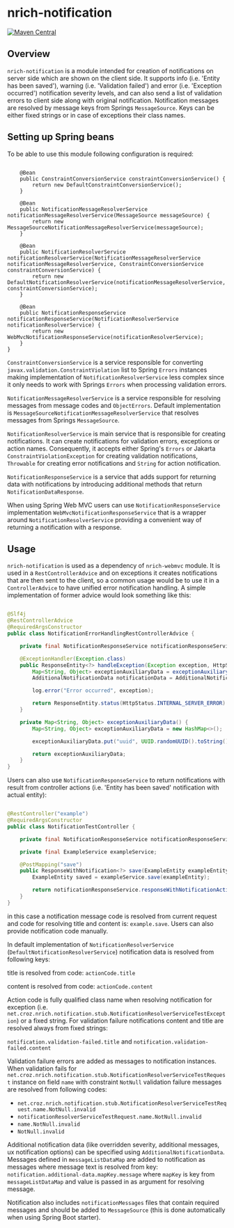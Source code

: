 # nrich-notification

[![Maven Central](https://maven-badges.herokuapp.com/maven-central/net.croz.nrich/nrich-notification/badge.svg?color=blue)](https://maven-badges.herokuapp.com/maven-central/net.croz.nrich/nrich-notification)

## Overview

`nrich-notification` is a module intended for creation of notifications on server side which are shown on the client side. It supports info (i.e. 'Entity has been saved'), warning (i.e. 'Validation
failed') and error (i.e. 'Exception occurred') notification severity levels, and can also send a list of validation errors to client side along with original notification. Notification messages are
resolved by message keys from Springs `MessageSource`. Keys can be either fixed strings or in case of exceptions their class names.

## Setting up Spring beans

To be able to use this module following configuration is required:

```

    @Bean
    public ConstraintConversionService constraintConversionService() {
        return new DefaultConstraintConversionService();
    }

    @Bean
    public NotificationMessageResolverService notificationMessageResolverService(MessageSource messageSource) {
        return new MessageSourceNotificationMessageResolverService(messageSource);
    }

    @Bean
    public NotificationResolverService notificationResolverService(NotificationMessageResolverService notificationMessageResolverService, ConstraintConversionService constraintConversionService) {
        return new DefaultNotificationResolverService(notificationMessageResolverService, constraintConversionService);
    }

    @Bean
    public NotificationResponseService notificationResponseService(NotificationResolverService notificationResolverService) {
        return new WebMvcNotificationResponseService(notificationResolverService);
    }
}

```

`ConstraintConversionService` is a service responsible for converting `javax.validation.ConstraintViolation` list to Spring `Errors`
instances making implementation of `NotificationResolverService` less complex since it only needs to work with Springs `Errors` when processing validation errors.

`NotificationMessageResolverService` is a service responsible for resolving messages from message codes and
`ObjectErrors`. Default implementation is `MessageSourceNotificationMessageResolverService` that resolves messages from Springs `MessageSource`.

`NotificationResolverService` is main service that is responsible for creating notifications. It can create notifications for validation errors, exceptions or action names.
Consequently, it accepts either Spring's `Errors` or Jakarta `ConstraintViolationException` for creating validation notifications, `Throwable` for creating error notifications and
`String` for action notification.

`NotificationResponseService` is a service that adds support for returning data with notifications by introducing additional methods that return `NotificationDataResponse`.

When using Spring Web MVC users can use `NotificationResponseService` implementation `WebMvcNotificationResponseService` that is a wrapper around `NotificationResolverService` providing a
convenient way of returning a notification with a response.

## Usage

`nrich-notification` is used as a dependency of `nrich-webmvc` module. It is used in a `RestControllerAdvice` and on exceptions it creates notifications that are then sent to the client,
so a common usage would be to use it in a `ControllerAdvice` to have unified error notification handling.
A simple implementation of former advice would look something like this:

```java

@Slf4j
@RestControllerAdvice
@RequiredArgsConstructor
public class NotificationErrorHandlingRestControllerAdvice {

    private final NotificationResponseService notificationResponseService;

    @ExceptionHandler(Exception.class)
    public ResponseEntity<?> handleException(Exception exception, HttpServletRequest request) {
        Map<String, Object> exceptionAuxiliaryData = exceptionAuxiliaryData();
        AdditionalNotificationData notificationData = AdditionalNotificationData.builder().messageListData(exceptionAuxiliaryData).build())

        log.error("Error occurred", exception);

        return ResponseEntity.status(HttpStatus.INTERNAL_SERVER_ERROR).body(notificationResponseService.responseWithExceptionNotification(exception, notificationData);
    }

    private Map<String, Object> exceptionAuxiliaryData() {
        Map<String, Object> exceptionAuxiliaryData = new HashMap<>();

        exceptionAuxiliaryData.put("uuid", UUID.randomUUID().toString());

        return exceptionAuxiliaryData;
    }
}


```

Users can also use `NotificationResponseService` to return notifications with result from controller actions (i.e. 'Entity has been saved' notification with actual entity):

```java

@RestController("example")
@RequiredArgsConstructor
public class NotificationTestController {

    private final NotificationResponseService notificationResponseService;

    private final ExampleService exampleService;

    @PostMapping("save")
    public ResponseWithNotification<?> save(ExampleEntity exampleEntity) {
        ExampleEntity saved = exampleService.save(exampleEntity);

        return notificationResponseService.responseWithNotificationActionResolvedFromRequest(saved);
    }
}


```

in this case a notification message code is resolved from current request and code for resolving title and content is: `example.save`. Users can also provide notification code manually.

In default implementation of `NotificationResolverService` (`DefaultNotificationResolverService`) notification data is resolved from following keys:

title is resolved from code: `actionCode.title`

content is resolved from code: `actionCode.content`

Action code is fully qualified class name when resolving notification for exception (i.e. `net.croz.nrich.notification.stub.NotificationResolverServiceTestException`) or a fixed string. For validation
failure notifications content and title are resolved always from fixed strings:

`notification.validation-failed.title` and `notification.validation-failed.content`

Validation failure errors are added as messages to notification instances. When validation fails for `net.croz.nrich.notification.stub.NotificationResolverServiceTestRequest` instance on field  `name`
with constraint `NotNull` validation failure messages are resolved from following codes:

- `net.croz.nrich.notification.stub.NotificationResolverServiceTestRequest.name.NotNull.invalid`
- `notificationResolverServiceTestRequest.name.NotNull.invalid`
- `name.NotNull.invalid`
- `NotNull.invalid`

Additional notification data (like overridden severity, additional messages, ux notification options) can be specified using `AdditionalNotificationData`. Messages defined in `messageListDataMap` are
added to notification as messages where message text is resolved from key: `notification.additional-data.mapKey.message` where `mapKey`
is key from  `messageListDataMap` and value is passed in as argument for resolving message.

Notification also includes `notificationMessages` files that contain required messages and should be added to `MessageSource` (this is done automatically when using Spring Boot starter).
